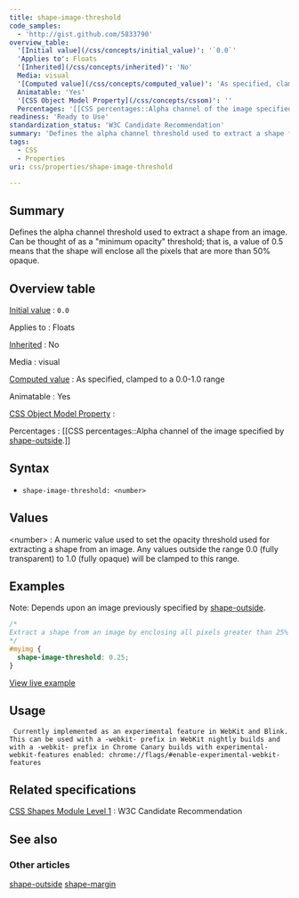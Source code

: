 ```yaml
---
title: shape-image-threshold
code_samples:
  - 'http://gist.github.com/5833790'
overview_table:
  '[Initial value](/css/concepts/initial_value)': '`0.0`'
  'Applies to': Floats
  '[Inherited](/css/concepts/inherited)': 'No'
  Media: visual
  '[Computed value](/css/concepts/computed_value)': 'As specified, clamped to a 0.0-1.0 range'
  Animatable: 'Yes'
  '[CSS Object Model Property](/css/concepts/cssom)': ''
  Percentages: '[[CSS percentages::Alpha channel of the image specified by [shape-outside](/css/properties/shape-outside).]]'
readiness: 'Ready to Use'
standardization_status: 'W3C Candidate Recommendation'
summary: 'Defines the alpha channel threshold used to extract a shape from an image. Can be thought of as a &quot;minimum opacity&quot; threshold; that is, a value of 0.5 means that the shape will enclose all the pixels that are more than 50% opaque.'
tags:
  - CSS
  - Properties
uri: css/properties/shape-image-threshold

---
```

## <span>Summary</span>

Defines the alpha channel threshold used to extract a shape from an image. Can be thought of as a &quot;minimum opacity&quot; threshold; that is, a value of 0.5 means that the shape will enclose all the pixels that are more than 50% opaque.

## <span>Overview table</span>

[Initial value](/css/concepts/initial_value)
:   `0.0`

Applies to
:   Floats

[Inherited](/css/concepts/inherited)
:   No

Media
:   visual

[Computed value](/css/concepts/computed_value)
:   As specified, clamped to a 0.0-1.0 range

Animatable
:   Yes

[CSS Object Model Property](/css/concepts/cssom)
:

Percentages
:   [[CSS percentages::Alpha channel of the image specified by [shape-outside](/css/properties/shape-outside).]]

## <span>Syntax</span>

-   `shape-image-threshold: <number>`

## <span>Values</span>

\<number\>
:   A numeric value used to set the opacity threshold used for extracting a shape from an image. Any values outside the range 0.0 (fully transparent) to 1.0 (fully opaque) will be clamped to this range.

## <span>Examples</span>

Note: Depends upon an image previously specified by [shape-outside](/css/properties/shape-outside).

``` css
/*
Extract a shape from an image by enclosing all pixels greater than 25% opacity
*/
#myimg {
  shape-image-threshold: 0.25;
}
```

[View live example](http://code.webplatform.org/gist/5833790)

## <span>Usage</span>

     Currently implemented as an experimental feature in WebKit and Blink. This can be used with a -webkit- prefix in WebKit nightly builds and with a -webkit- prefix in Chrome Canary builds with experimental-webkit-features enabled: chrome://flags/#enable-experimental-webkit-features

## <span>Related specifications</span>

[CSS Shapes Module Level 1](http://www.w3.org/TR/css-shapes/)
:   W3C Candidate Recommendation

## <span>See also</span>

### <span>Other articles</span>

[shape-outside](/css/properties/shape-outside) [shape-margin](/css/properties/shape-margin)